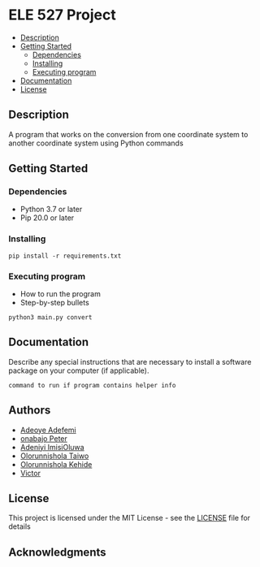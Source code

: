  # ELE 527 Project

- [Description](#description)
- [Getting Started](#getting-started)
  - [Dependencies](#dependencies)
  - [Installing](#installing)
  - [Executing program](#executing-program)
- [Documentation](#documentation)
- [License](#license)

## Description

A program that works on the conversion from one coordinate system to another coordinate system using Python commands

## Getting Started

### Dependencies

- Python 3.7 or later
- Pip 20.0 or later


### Installing

```
pip install -r requirements.txt
```
### Executing program

- How to run the program
- Step-by-step bullets

```
python3 main.py convert 
```

## Documentation

Describe any special instructions that are necessary to install a software package on your computer (if applicable).


```
command to run if program contains helper info
```

## Authors
- [Adeoye Adefemi]()
- [onabajo Peter]()
- [Adeniyi ImisiOluwa]()
- [Olorunnishola Taiwo]()
- [Olorunnishola Kehide]()
- [Victor]()



## License

This project is licensed under the MIT License - see the [LICENSE](./LICENSE) file for details

## Acknowledgments

        